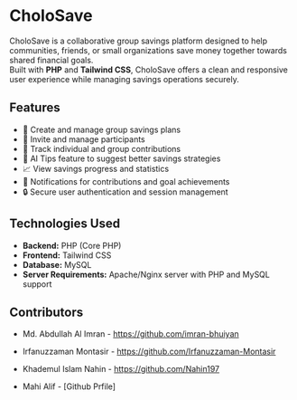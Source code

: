 # CholoSave

CholoSave is a collaborative group savings platform designed to help communities, friends, or small organizations save money together towards shared financial goals.  
Built with **PHP** and **Tailwind CSS**, CholoSave offers a clean and responsive user experience while managing savings operations securely.

## Features

- 🏦 Create and manage group savings plans
- 👥 Invite and manage participants
- 💸 Track individual and group contributions
- 🤖 AI Tips feature to suggest better savings strategies
- 📈 View savings progress and statistics
- 🔔 Notifications for contributions and goal achievements
- 🔒 Secure user authentication and session management

## Technologies Used

- **Backend:** PHP (Core PHP)
- **Frontend:** Tailwind CSS
- **Database:** MySQL
- **Server Requirements:** Apache/Nginx server with PHP and MySQL support

## Contributors

- Md. Abdullah Al Imran - https://github.com/imran-bhuiyan

- Irfanuzzaman Montasir - https://github.com/Irfanuzzaman-Montasir

- Khademul Islam Nahin - https://github.com/Nahin197

- Mahi Alif - [Github Prfile]
